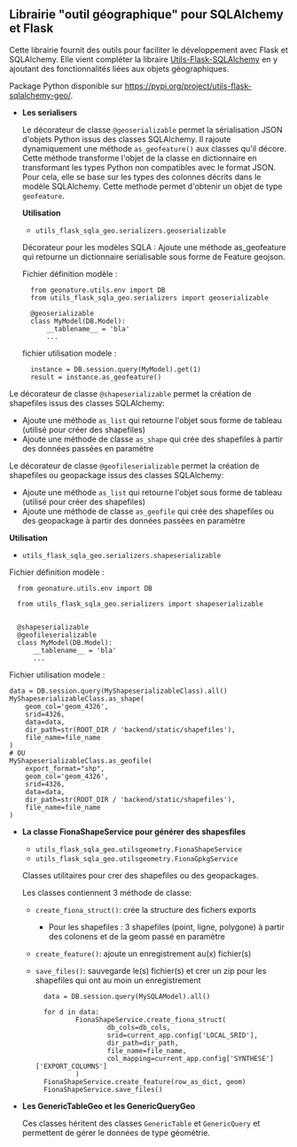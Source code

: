 ## Librairie "outil géographique" pour SQLAlchemy et Flask

Cette librairie fournit des outils pour faciliter le développement avec Flask et SQLAlchemy.
Elle vient compléter la libraire [Utils-Flask-SQLAlchemy](https://github.com/PnX-SI/Utils-Flask-SQLAlchemy) en y ajoutant des fonctionnalités liées aux objets géographiques.

Package Python disponible sur https://pypi.org/project/utils-flask-sqlalchemy-geo/.

- **Les serialisers**

  Le décorateur de classe `@geoserializable` permet la sérialisation JSON d'objets Python issus des classes SQLAlchemy. Il rajoute dynamiquement une méthode `as_geofeature()` aux classes qu'il décore. Cette méthode transforme l'objet de la classe en dictionnaire en transformant les types Python non compatibles avec le format JSON. Pour cela, elle se base sur les types des colonnes décrits dans le modèle SQLAlchemy. Cette methode permet d'obtenir un objet de type `geofeature`.

  **Utilisation**


    - ``utils_flask_sqla_geo.serializers.geoserializable``


    Décorateur pour les modèles SQLA : Ajoute une méthode as_geofeature qui
    retourne un dictionnaire serialisable sous forme de Feature geojson.


    Fichier définition modèle :

        from geonature.utils.env import DB
        from utils_flask_sqla_geo.serializers import geoserializable

        @geoserializable
        class MyModel(DB.Model):
            __tablename__ = 'bla'
            ...


    fichier utilisation modele :

        instance = DB.session.query(MyModel).get(1)
        result = instance.as_geofeature()

Le décorateur de classe `@shapeserializable` permet la création de shapefiles issus des classes SQLAlchemy:

- Ajoute une méthode `as_list` qui retourne l'objet sous forme de tableau
  (utilisé pour créer des shapefiles)
- Ajoute une méthode de classe `as_shape` qui crée des shapefiles à partir
  des données passées en paramètre

Le décorateur de classe `@geofileserializable` permet la création de shapefiles ou geopackage issus des classes SQLAlchemy:

- Ajoute une méthode `as_list` qui retourne l'objet sous forme de tableau
  (utilisé pour créer des shapefiles)
- Ajoute une méthode de classe `as_geofile` qui crée des shapefiles ou des geopackage à partir des données passées en paramètre


**Utilisation**

- `utils_flask_sqla_geo.serializers.shapeserializable`

Fichier définition modèle :

      from geonature.utils.env import DB

      from utils_flask_sqla_geo.serializers import shapeserializable


      @shapeserializable
      @geofileserializable
      class MyModel(DB.Model):
          __tablename__ = 'bla'
          ...

Fichier utilisation modele :

    data = DB.session.query(MyShapeserializableClass).all()
    MyShapeserializableClass.as_shape(
        geom_col='geom_4326',
        srid=4326,
        data=data,
        dir_path=str(ROOT_DIR / 'backend/static/shapefiles'),
        file_name=file_name
    )
    # OU 
    MyShapeserializableClass.as_geofile(
        export_format="shp",
        geom_col='geom_4326',
        srid=4326,
        data=data,
        dir_path=str(ROOT_DIR / 'backend/static/shapefiles'),
        file_name=file_name
    )

- **La classe FionaShapeService pour générer des shapesfiles**

  - `utils_flask_sqla_geo.utilsgeometry.FionaShapeService`
  - `utils_flask_sqla_geo.utilsgeometry.FionaGpkgService`

  Classes utilitaires pour crer des shapefiles ou des geopackages.

  Les classes contiennent 3 méthode de classe:

  - `create_fiona_struct()`: crée la structure des fichers exports
      - Pour les shapefiles : 3 shapefiles (point, ligne, polygone) à partir des colonens et de la geom passé en  paramètre
  - `create_feature()`: ajoute un enregistrement au(x) fichier(s)
  - `save_files()`: sauvegarde le(s) fichier(s)  et crer un zip pour les shapefiles qui ont au moin un enregistrement


          data = DB.session.query(MySQLAModel).all()

          for d in data:
                  FionaShapeService.create_fiona_struct(
                          db_cols=db_cols,
                          srid=current_app.config['LOCAL_SRID'],
                          dir_path=dir_path,
                          file_name=file_name,
                          col_mapping=current_app.config['SYNTHESE']['EXPORT_COLUMNS']
                  )
          FionaShapeService.create_feature(row_as_dict, geom)
          FionaShapeService.save_files()


- **Les GenericTableGeo et les GenericQueryGeo**

  Ces classes héritent des classes `GenericTable` et `GenericQuery` et permettent de gérer le données de type géométrie.
